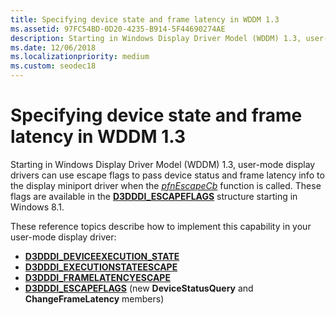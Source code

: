 ```yaml
---
title: Specifying device state and frame latency in WDDM 1.3
ms.assetid: 97FC54BD-0D20-4235-B914-5F44690274AE
description: Starting in Windows Display Driver Model (WDDM) 1.3, user-mode display drivers can use escape flags to pass device status and frame latency info to the display miniport driver.
ms.date: 12/06/2018
ms.localizationpriority: medium
ms.custom: seodec18
---
```


# Specifying device state and frame latency in WDDM 1.3


Starting in Windows Display Driver Model (WDDM) 1.3, user-mode display drivers can use escape flags to pass device status and frame latency info to the display miniport driver when the [*pfnEscapeCb*](https://docs.microsoft.com/windows-hardware/drivers/ddi/d3dumddi/nc-d3dumddi-pfnd3dddi_escapecb) function is called. These flags are available in the [**D3DDDI\_ESCAPEFLAGS**](https://docs.microsoft.com/windows-hardware/drivers/ddi/d3dukmdt/ns-d3dukmdt-_d3dddi_escapeflags) structure starting in Windows 8.1.

These reference topics describe how to implement this capability in your user-mode display driver:

-   [**D3DDDI\_DEVICEEXECUTION\_STATE**](https://docs.microsoft.com/windows-hardware/drivers/ddi/d3dumddi/ne-d3dumddi-_d3dddi_deviceexecution_state)
-   [**D3DDDI\_EXECUTIONSTATEESCAPE**](https://docs.microsoft.com/windows-hardware/drivers/ddi/d3dumddi/ns-d3dumddi-_d3dddi_executionstateescape)
-   [**D3DDDI\_FRAMELATENCYESCAPE**](https://docs.microsoft.com/windows-hardware/drivers/ddi/d3dumddi/ns-d3dumddi-_d3dddi_framelatencyescape)
-   [**D3DDDI\_ESCAPEFLAGS**](https://docs.microsoft.com/windows-hardware/drivers/ddi/d3dukmdt/ns-d3dukmdt-_d3dddi_escapeflags) (new **DeviceStatusQuery** and **ChangeFrameLatency** members)

 

 





